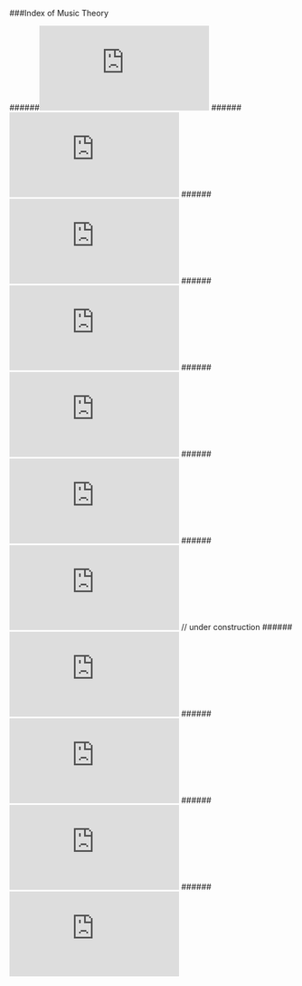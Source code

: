 ###Index of Music Theory

######![Notations of Pitch](https://github.com/SOFTowaha/My-Music-Books-Keyboard-and-Staff-Notations/blob/master/Music-Theory/Notation%20of%20Pitch.md)
######![Major Scale](https://github.com/SOFTowaha/My-Music-Books-Keyboard-and-Staff-Notations/blob/master/Music-Theory/Major%20Scale.md)
######![Minor Scale](https://github.com/SOFTowaha/My-Music-Books-Keyboard-and-Staff-Notations/blob/master/Music-Theory/Minor%20Scale.md)
######![Circle of Fifths](https://github.com/SOFTowaha/My-Music-Books-Keyboard-and-Staff-Notations/blob/master/Music-Theory/Circle%20of%20Fifths.md)
######![Key Signature](https://github.com/SOFTowaha/My-Music-Books-Keyboard-and-Staff-Notations/blob/master/Music-Theory/Key%20Signature.md)
######![Intervals](https://github.com/SOFTowaha/My-Music-Books-Keyboard-and-Staff-Notations/blob/master/Music-Theory/Intervals.md)
######![Rhythm](https://github.com/SOFTowaha/My-Music-Books-Keyboard-and-Staff-Notations/blob/master/Music-Theory/Rhythm.md) // under construction
######![Chords](https://github.com/SOFTowaha/My-Music-Books-Keyboard-and-Staff-Notations/blob/master/Music-Theory/Chords.md)
######![Lead Sheet Symbols](https://github.com/SOFTowaha/My-Music-Books-Keyboard-and-Staff-Notations/blob/master/Music-Theory/Lead%20Sheet%20Symbols.md)
######![Bass Position Symbol](https://github.com/SOFTowaha/My-Music-Books-Keyboard-and-Staff-Notations/blob/master/Music-Theory/Bass%20Position%20Symbol.md)
######![Roman Numerals](https://github.com/SOFTowaha/My-Music-Books-Keyboard-and-Staff-Notations/blob/master/Music-Theory/Roman%20Numerals.md)
